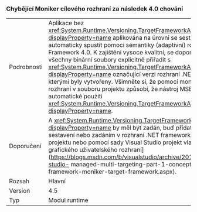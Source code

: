 ### <a name="missing-target-framework-moniker-results-in-40-behavior"></a>Chybějící Moniker cílového rozhraní za následek 4.0 chování

|   |   |
|---|---|
|Podrobnosti|Aplikace bez <xref:System.Runtime.Versioning.TargetFrameworkAttribute?displayProperty=name> aplikována na úrovni se sestavení automaticky spustit pomocí sémantiky (adaptivní) rozhraní .NET Framework 4.0. K zajištění vysoce kvalitní, se doporučuje, aby všechny binární soubory explicitně přiřadit s <xref:System.Runtime.Versioning.TargetFrameworkAttribute?displayProperty=name> označující verzi rozhraní .NET Framework, kterými byly vytvořeny. Všimněte si, že pomocí moniker cílového rozhraní v souboru projektu způsobí, že nástroj MSBuild pro automatické použití <xref:System.Runtime.Versioning.TargetFrameworkAttribute?displayProperty=name>.|
|Doporučení|A <xref:System.Runtime.Versioning.TargetFrameworkAttribute?displayProperty=name> by měl být zadán, buď přidat atribut přímo do sestavení nebo zadáním v rozhraní .NET framework [souboru projektu nebo pomocí sady Visual Studio projekt vlastnosti grafického uživatelského rozhraní](https://blogs.msdn.com/b/visualstudio/archive/2010/05/19/visual-studio- managed-multi-targeting-part-1-concepts-target-framework-moniker-target-framework.aspx).|
|Rozsah|Hlavní|
|Version|4.5|
|Typ|Modul runtime|

